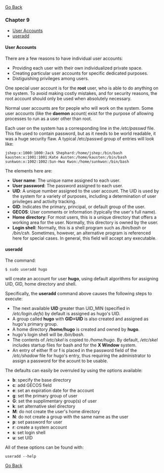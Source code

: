 [Go Back](README.md)

### Chapter 9
* [User Accounts](#user-accounts)
* [useradd](#useradd)

#### User Accounts

There are a few reasons to have individual user accounts:
* Providing each user with their own individualized private space.
* Creating particular user accounts for specific dedicated purposes.
* Distiguishing privileges among users.

One special user account is for the **root** user, who is able to do anything on the system. To avoid making costly mistakes, and for security reasons, the root account should only be used when absolutely necessary.

Normal user accounts are for people who will work on the system. Some user accounts (like the **daemon** acount( exist for the purpose of allowing processes to run as a user other than root.

Each user on the system has a corresponding line in the */etc/passwd* file. This file used to contain password, but as it needs to be world readable, it was a huge security flaw. A typical /etc/passwd group of entries will look like:

    jshep:x:1000:1000:Jack Shephard:/home/jshep:/bin/bash
    kausten:x:1001:1001:Kate Austen:/home/kausten:/bin/bash
    sunkwon:x:1002:1002:Sun-Hwa Kwon:/home/sunkwon:/bin/bash

The elements here are:

* **User name**: The unique name assigned to each user.
* **User password**: The password assigned to each user.
* **UID**: A unique number assigned to the user account. The UID is used by the system for a variety of purposes, including a determination of user privileges and activity tracking.
* **GID**: Indicates the primary, principal, or default group of the user.
* **GECOS**: User comments or information (typically the user's full name).
* **Home directory**: For most users, this is a unique directory that offers a working area for the user. Normally, this directory is owned by the user.
* **Login shell**: Normally, this is a shell program such as */bin/bash* or  */bin/csh*. Sometimes, however, an alternative program is referenced here for special cases. In general, this field will accept any executable.

#### useradd

The command:

    $ sudo useradd hugo

will create an account for user **hugo**, using default algorithms for assigning UID, GID, home directory and shell.

Specifically, the **useradd** command above causes the following steps to execute:

* The next available **UID** greater than UID_MIN (specified in */etc/login.defs*) by default is assigned as hugo's UID.
* A group called **hugo** with **GID=UID** is also created and assigned as hugo's primary group.
* A home directory **/home/hugo** is created and owned by **hugo**.
* hugo's login shell will be */bin/bash*.
* The contents of */etc/skel* is copied to */home/hugo*. By default, */etc/skel* includes startup files for bash and for the **X Window** system.
* An entry of either **!!** or **!** is placed in the password field of the */etc/shadow* file for hugo's entry, thus requiring the administrator to assign a password for the acount to be usable.

The defaults can easily be overruled by using the options available:

* **b**: specify the base directory
* **c**: add GECOS field
* **e**: set an expiration date for the account
* **g**: set the primary group of user
* **G**: set the supplimentary group(s) of user
* **k**: set alternative skel directory
* **M**: do not create the user's home directory
* **N**: do not create a group with the same name as the user
* **p**: set password for user
* **r**: create a system account
* **s**: set login shell
* **u**: set UID

All of these options can be found with:

    useradd --help



[Go Back](README.md)
